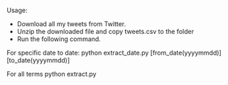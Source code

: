Usage:
- Download all my tweets from Twitter.
- Unzip the downloaded file and copy tweets.csv to the folder
- Run the following command.

For specific date to date:
 python extract_date.py [from_date(yyyymmdd)] [to_date(yyyymmdd)]

For all terms
 python extract.py 
